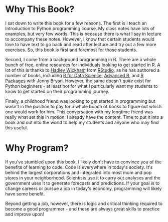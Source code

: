 # Why This Book?

I sat down to write this book for a few reasons. The first is I teach an Introduction to Python programming course. My class notes have lots of examples, but very few words. This is because there is what I say in lecture to accompany these notes. However, I know that certain students would love to have text to go back and read after lecture and try out a few more exercises. So, this book is first and foremost for those students.

Second, I come from a background programming in R. There are a whole bunch of free, online resources for individuals looking to get started in R. A lot of this is thanks to [Hadley Wickham](http://hadley.nz/) from [RStudio](https://rstudio.com/), as he has authored a number of books, including [R for Data Science](https://r4ds.had.co.nz/), [Advanced R](http://adv-r.had.co.nz/Introduction.html), and [R Packages](https://r-pkgs.org/) with Jenny Bryan. However, the same doesn't *quite* exist for Python beginners - at least not for what I particularly want my students to know to get started on their programming journey. 

Finally, a childhood friend was looking to get started in programming but wasn't in the position to pay for a whole bunch of books to figure out which one would work for him. This conversation with my longtime friend was really what set this in motion. I already have the content. Time to put it into a book and out into the world to help my students and anyone who may find this useful.

# Why Program?

If you've stumbled upon this book, I likely don't have to convince you of the benefits of learning to code. Code is everywhere in today's society. It's behind the largest corporations and integrated into most mom and pop stores in your neighborhood. Scientists use it to carry out analyses and the government uses it to generate forecasts and predictions. If your goal is to change careers or pursue a job in today's economy, programming will likely have some benefit. 

Beyond getting a job, however, there is logic and critical thinking required to become a good programmer - and these are always great skills to practice and improve upon!

